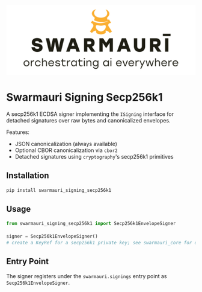 ![Swamauri Logo](https://github.com/swarmauri/swarmauri-sdk/blob/3d4d1cfa949399d7019ae9d8f296afba773dfb7f/assets/swarmauri.brand.theme.svg)

# Swarmauri Signing Secp256k1

A secp256k1 ECDSA signer implementing the `ISigning` interface for detached
signatures over raw bytes and canonicalized envelopes.

Features:
- JSON canonicalization (always available)
- Optional CBOR canonicalization via `cbor2`
- Detached signatures using `cryptography`'s secp256k1 primitives

## Installation

```bash
pip install swarmauri_signing_secp256k1
```

## Usage

```python
from swarmauri_signing_secp256k1 import Secp256k1EnvelopeSigner

signer = Secp256k1EnvelopeSigner()
# create a KeyRef for a secp256k1 private key; see swarmauri_core for details
```

## Entry Point

The signer registers under the `swarmauri.signings` entry point as `Secp256k1EnvelopeSigner`.
